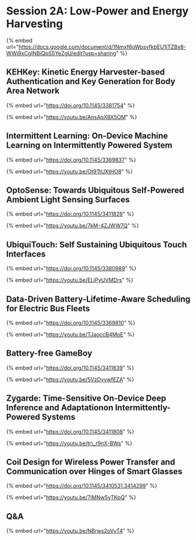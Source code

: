 # Session 2A: Low-Power and Energy Harvesting

{% embed url="https://docs.google.com/document/d/1Nmxf6oWpsvfkbEU1iTZBx8-WWi9xCgINBiQpS5YeZgU/edit?usp=sharing" %}

## KEHKey: Kinetic Energy Harvester-based Authentication and Key Generation for Body Area Network

{% embed url="https://doi.org/10.1145/3381754" %}

{% embed url="https://youtu.be/AnsAqX8X5OM" %}

## Intermittent Learning: On-Device Machine Learning on Intermittently Powered System

{% embed url="https://doi.org/10.1145/3369837" %}

{% embed url="https://youtu.be/Ot9TtUXtHO8" %}

## OptoSense: Towards Ubiquitous Self-Powered Ambient Light Sensing Surfaces

{% embed url="https://doi.org/10.1145/3411826" %}

{% embed url="https://youtu.be/7kM-4ZJWW7Q" %}

## UbiquiTouch: Self Sustaining Ubiquitous Touch Interfaces

{% embed url="https://doi.org/10.1145/3380989" %}

{% embed url="https://youtu.be/ELjPyUVMDrs" %}

## Data-Driven Battery-Lifetime-Aware Scheduling for Electric Bus Fleets

{% embed url="https://doi.org/10.1145/3369810" %}

{% embed url="https://youtu.be/TJaoccB4MoE" %}

## Battery-free GameBoy

{% embed url="https://doi.org/10.1145/3411839" %}

{% embed url="https://youtu.be/5VzDyvwfEZA" %}

## Zygarde: Time-Sensitive On-Device Deep Inference and Adaptationon Intermittently-Powered Systems

{% embed url="https://doi.org/10.1145/3411808" %}

{% embed url="https://youtu.be/tr\_r9nX-BWs" %}

## Coil Design for Wireless Power Transfer and Communication over Hinges of Smart Glasses

{% embed url="https://doi.org/10.1145/3410531.3414299" %}

{% embed url="https://youtu.be/7jMNw5yTKpQ" %}

## Q&A

{% embed url="https://youtu.be/NBrws2oVvT4" %}



